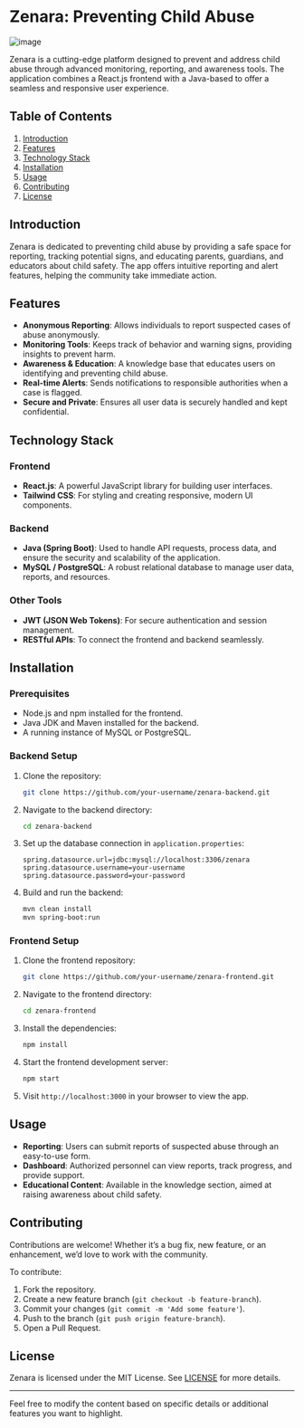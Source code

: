
# Zenara: Preventing Child Abuse

![image](https://github.com/user-attachments/assets/d4c6fb76-db90-4520-b3a0-4b4e27081105)



Zenara is a cutting-edge platform designed to prevent and address child abuse through advanced monitoring, reporting, and awareness tools. The application combines a React.js frontend with a Java-based  to offer a seamless and responsive user experience.

## Table of Contents
1. [Introduction](#introduction)
2. [Features](#features)
3. [Technology Stack](#technology-stack)
4. [Installation](#installation)
5. [Usage](#usage)
6. [Contributing](#contributing)
7. [License](#license)

## Introduction
Zenara is dedicated to preventing child abuse by providing a safe space for reporting, tracking potential signs, and educating parents, guardians, and educators about child safety. The app offers intuitive reporting and alert features, helping the community take immediate action.

## Features
- **Anonymous Reporting**: Allows individuals to report suspected cases of abuse anonymously.
- **Monitoring Tools**: Keeps track of behavior and warning signs, providing insights to prevent harm.
- **Awareness & Education**: A knowledge base that educates users on identifying and preventing child abuse.
- **Real-time Alerts**: Sends notifications to responsible authorities when a case is flagged.
- **Secure and Private**: Ensures all user data is securely handled and kept confidential.

## Technology Stack

### Frontend
- **React.js**: A powerful JavaScript library for building user interfaces.
- **Tailwind CSS**: For styling and creating responsive, modern UI components.

### Backend
- **Java (Spring Boot)**: Used to handle API requests, process data, and ensure the security and scalability of the application.
- **MySQL / PostgreSQL**: A robust relational database to manage user data, reports, and resources.
  
### Other Tools
- **JWT (JSON Web Tokens)**: For secure authentication and session management.
- **RESTful APIs**: To connect the frontend and backend seamlessly.

## Installation

### Prerequisites
- Node.js and npm installed for the frontend.
- Java JDK and Maven installed for the backend.
- A running instance of MySQL or PostgreSQL.

### Backend Setup
1. Clone the repository:  
   ```bash
   git clone https://github.com/your-username/zenara-backend.git
   ```
2. Navigate to the backend directory:
   ```bash
   cd zenara-backend
   ```
3. Set up the database connection in `application.properties`:
   ```properties
   spring.datasource.url=jdbc:mysql://localhost:3306/zenara
   spring.datasource.username=your-username
   spring.datasource.password=your-password
   ```
4. Build and run the backend:
   ```bash
   mvn clean install
   mvn spring-boot:run
   ```

### Frontend Setup
1. Clone the frontend repository:
   ```bash
   git clone https://github.com/your-username/zenara-frontend.git
   ```
2. Navigate to the frontend directory:
   ```bash
   cd zenara-frontend
   ```
3. Install the dependencies:
   ```bash
   npm install
   ```
4. Start the frontend development server:
   ```bash
   npm start
   ```
5. Visit `http://localhost:3000` in your browser to view the app.

## Usage
- **Reporting**: Users can submit reports of suspected abuse through an easy-to-use form.
- **Dashboard**: Authorized personnel can view reports, track progress, and provide support.
- **Educational Content**: Available in the knowledge section, aimed at raising awareness about child safety.

## Contributing
Contributions are welcome! Whether it’s a bug fix, new feature, or an enhancement, we’d love to work with the community.

To contribute:
1. Fork the repository.
2. Create a new feature branch (`git checkout -b feature-branch`).
3. Commit your changes (`git commit -m 'Add some feature'`).
4. Push to the branch (`git push origin feature-branch`).
5. Open a Pull Request.

## License
Zenara is licensed under the MIT License. See [LICENSE](./LICENSE) for more details.

---

Feel free to modify the content based on specific details or additional features you want to highlight.
